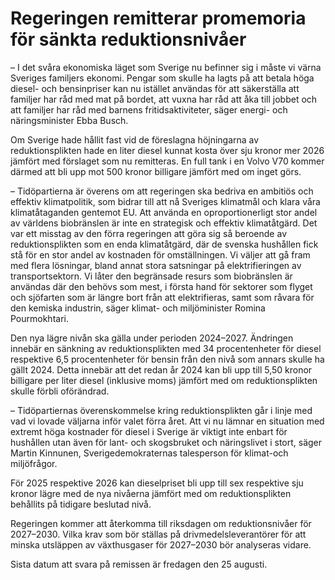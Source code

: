 # Regeringen remitterar promemoria för sänkta reduktionsnivåer

– I det svåra ekonomiska läget som Sverige nu befinner sig i måste vi värna Sveriges familjers ekonomi. Pengar som skulle ha lagts på att betala höga diesel\- och bensinpriser kan nu istället användas för att säkerställa att familjer har råd med mat på bordet, att vuxna har råd att åka till jobbet och att familjer har råd med barnens fritidsaktiviteter, säger energi\- och näringsminister Ebba Busch.

Om Sverige hade hållit fast vid de föreslagna höjningarna av reduktionsplikten hade en liter diesel kunnat kosta över sju kronor mer 2026 jämfört med förslaget som nu remitteras. En full tank i en Volvo V70 kommer därmed att bli upp mot 500 kronor billigare jämfört med om inget görs.

– Tidöpartierna är överens om att regeringen ska bedriva en ambitiös och effektiv klimatpolitik, som bidrar till att nå Sveriges klimatmål och klara våra klimatåtaganden gentemot EU. Att använda en oproportionerligt stor andel av världens biobränslen är inte en strategisk och effektiv klimatåtgärd. Det var ett misstag av den förra regeringen att göra sig så beroende av reduktionsplikten som en enda klimatåtgärd, där de svenska hushållen fick stå för en stor andel av kostnaden för omställningen. Vi väljer att gå fram med flera lösningar, bland annat stora satsningar på elektrifieringen av transportsektorn. Vi låter den begränsade resurs som biobränslen är användas där den behövs som mest, i första hand för sektorer som flyget och sjöfarten som är längre bort från att elektrifieras, samt som råvara för den kemiska industrin, säger klimat\- och miljöminister Romina Pourmokhtari.

Den nya lägre nivån ska gälla under perioden 2024–2027\. Ändringen innebär en sänkning av reduktionsplikten med 34 procentenheter för diesel respektive 6,5 procentenheter för bensin från den nivå som annars skulle ha gällt 2024\. Detta innebär att det redan år 2024 kan bli upp till 5,50 kronor billigare per liter diesel (inklusive moms) jämfört med om reduktionsplikten skulle förbli oförändrad.

– Tidöpartiernas överenskommelse kring reduktionsplikten går i linje med vad vi lovade väljarna inför valet förra året. Att vi nu lämnar en situation med extremt höga kostnader för diesel i Sverige är viktigt inte enbart för hushållen utan även för lant\- och skogsbruket och näringslivet i stort, säger Martin Kinnunen, Sverigedemokraternas talesperson för klimat\-och miljöfrågor.

För 2025 respektive 2026 kan dieselpriset bli upp till sex respektive sju kronor lägre med de nya nivåerna jämfört med om reduktionsplikten behållits på tidigare beslutad nivå.

Regeringen kommer att återkomma till riksdagen om reduktionsnivåer för 2027–2030\. Vilka krav som bör ställas på drivmedelsleverantörer för att minska utsläppen av växthusgaser för 2027–2030 bör analyseras vidare.

Sista datum att svara på remissen är fredagen den 25 augusti.
